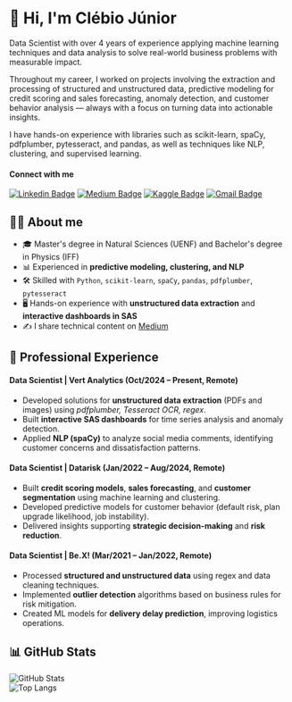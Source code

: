# 👋 Hi, I'm Clébio Júnior

Data Scientist with over 4 years of experience applying machine learning techniques and data analysis to solve real-world business problems with measurable impact.

Throughout my career, I worked on projects involving the extraction and processing of structured and unstructured data, predictive modeling for credit scoring and sales forecasting, anomaly detection, and customer behavior analysis — always with a focus on turning data into actionable insights.

I have hands-on experience with libraries such as scikit-learn, spaCy, pdfplumber, pytesseract, and pandas, as well as techniques like NLP, clustering, and supervised learning.

#### Connect with me
[![Linkedin Badge](https://img.shields.io/badge/LinkedIn-0077B5?style=flat&logo=linkedin&logoColor=white)](https://www.linkedin.com/in/clebiojunior/)
[![Medium Badge](https://img.shields.io/badge/Medium-12100E?style=flat&logo=medium&logoColor=white)](https://www.medium.com/@juniorcl)
[![Kaggle Badge](https://img.shields.io/badge/-Kaggle-23BFFF?style=flat&logo=Kaggle&logoColor=white)](https://www.kaggle.com/juniorcl)
[![Gmail Badge](https://img.shields.io/badge/Gmail-D14836?style=flat&logo=gmail&logoColor=white&link=mailto:clebiomojunior@gmail.com)](mailto:clebiomojunior@gmail.com)

## 👨‍💻 About me
- 🎓 Master's degree in Natural Sciences (UENF) and Bachelor's degree in Physics (IFF)  
- 📊 Experienced in **predictive modeling, clustering, and NLP**  
- 🛠️ Skilled with `Python`, `scikit-learn`, `spaCy`, `pandas`, `pdfplumber`, `pytesseract`  
- 🖥️ Hands-on experience with **unstructured data extraction** and **interactive dashboards in SAS**  
- ✍️ I share technical content on [Medium](https://medium.com/@juniorcl)

## 💼 Professional Experience

#### Data Scientist | Vert Analytics (Oct/2024 – Present, Remote)

* Developed solutions for **unstructured data extraction** (PDFs and images) using *pdfplumber, Tesseract OCR, regex*.
* Built **interactive SAS dashboards** for time series analysis and anomaly detection.
* Applied **NLP (spaCy)** to analyze social media comments, identifying customer concerns and dissatisfaction patterns.

#### Data Scientist | Datarisk (Jan/2022 – Aug/2024, Remote)

* Built **credit scoring models**, **sales forecasting**, and **customer segmentation** using machine learning and clustering.
* Developed predictive models for customer behavior (default risk, plan upgrade likelihood, job instability).
* Delivered insights supporting **strategic decision-making** and **risk reduction**.

#### Data Scientist | Be.X! (Mar/2021 – Jan/2022, Remote)

* Processed **structured and unstructured data** using regex and data cleaning techniques.
* Implemented **outlier detection** algorithms based on business rules for risk mitigation.
* Created ML models for **delivery delay prediction**, improving logistics operations.

## 📊 GitHub Stats

![GitHub Stats](https://github-readme-stats.vercel.app/api?username=juniorcl&show_icons=true&theme=tokyonight)  
![Top Langs](https://github-readme-stats.vercel.app/api/top-langs/?username=juniorcl&layout=compact&theme=tokyonight)
